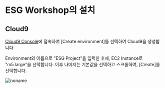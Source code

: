 # ESG Workshop의 설치

## Cloud9

[Cloud9 Console](https://ap-northeast-2.console.aws.amazon.com/cloud9control/home?region=ap-northeast-2#/product)에 접속하여 [Create environment]를 선택하여 Cloud9을 생성합니다.

Environment의 이름으로 "ESG Project"을 입력한 후에, EC2 Instance로 "m5.large"을 선택합니다. 이후 나머지는 기본값을 선택하고 스크롤하여, [Create]를 선택합니다.

![noname](https://github.com/kyopark2014/esg-deployment/assets/52392004/e00369e0-c5c1-4574-97b1-468ffecdfec7)


